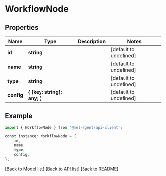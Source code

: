 # WorkflowNode


## Properties

Name | Type | Description | Notes
------------ | ------------- | ------------- | -------------
**id** | **string** |  | [default to undefined]
**name** | **string** |  | [default to undefined]
**type** | **string** |  | [default to undefined]
**config** | **{ [key: string]: any; }** |  | [default to undefined]

## Example

```typescript
import { WorkflowNode } from '@mel-agent/api-client';

const instance: WorkflowNode = {
    id,
    name,
    type,
    config,
};
```

[[Back to Model list]](../README.md#documentation-for-models) [[Back to API list]](../README.md#documentation-for-api-endpoints) [[Back to README]](../README.md)
